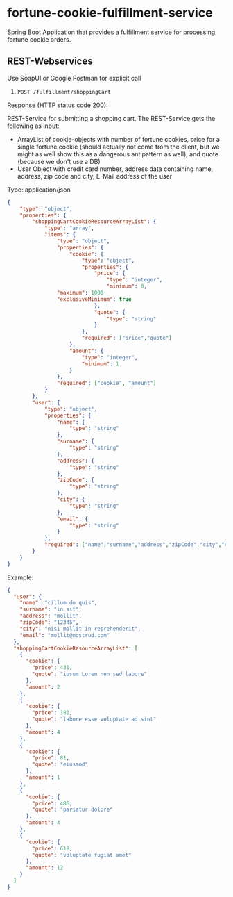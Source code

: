 # fortune-cookie-fulfillment-service
Spring Boot Application that provides a fulfillment service for processing fortune cookie orders.

## REST-Webservices

Use SoapUI or Google Postman for explicit call

1. `POST /fulfillment/shoppingCart`

Response (HTTP status code 200):

REST-Service for submitting a shopping cart. The REST-Service gets the following as input:

* ArrayList of cookie-objects with number of fortune cookies, price for a single fortune cookie (should actually not come from the client, but we might as well show this as a dangerous antipattern as well), and quote (because we don't use a DB)
* User Object with credit card number, address data containing name, address, zip code and city, E-Mail address of the user

Type: application/json

```json
{
	"type": "object",
	"properties": {
		"shoppingCartCookieResourceArrayList": {
			"type": "array",
			"items": {
				"type": "object",
				"properties": {
					"cookie": {
						"type": "object",
						"properties": {
							"price": {
								"type": "integer",
								"minimum": 0,
                "maximum": 1000,
                "exclusiveMinimum": true
							},
							"quote": {
								"type": "string"
							}
						},
						"required": ["price","quote"]
					},
					"amount": {
						"type": "integer",
						"minimum": 1
					}
				},
				"required": ["cookie", "amount"]
			}
		},
		"user": {
			"type": "object",
			"properties": {
				"name": {
					"type": "string"
				},
				"surname": {
					"type": "string"
				},
				"address": {
					"type": "string"
				},
				"zipCode": {
					"type": "string"
				},
				"city": {
					"type": "string"
				},
				"email": {
				    "type": "string"
				}
			},
			"required": ["name","surname","address","zipCode","city","email"]
		}
	}
}
```

Example:

```json
{
  "user": {
    "name": "cillum do quis",
    "surname": "in sit",
    "address": "mollit",
    "zipCode": "12345",
    "city": "nisi mollit in reprehenderit",
    "email": "mollit@nostrud.com"
  },
  "shoppingCartCookieResourceArrayList": [
    {
      "cookie": {
        "price": 431,
        "quote": "ipsum Lorem non sed labore"
      },
      "amount": 2
    },
    {
      "cookie": {
        "price": 181,
        "quote": "labore esse voluptate ad sint"
      },
      "amount": 4
    },
    {
      "cookie": {
        "price": 81,
        "quote": "eiusmod"
      },
      "amount": 1
    },
    {
      "cookie": {
        "price": 486,
        "quote": "pariatur dolore"
      },
      "amount": 4
    },
    {
      "cookie": {
        "price": 618,
        "quote": "voluptate fugiat amet"
      },
      "amount": 12
    }
  ]
}
```
